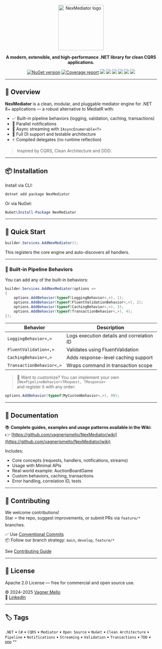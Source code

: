 <p align="center">
  <img src="https://raw.githubusercontent.com/wiki/vagnerjsmello/NexMediator/assets/logo-nexmediator.png" alt="NexMediator logo" width="150" />
</p>

<p align="center"><strong>A modern, extensible, and high-performance .NET library for clean CQRS applications.</strong></p>

<p align="center">
  <a href="https://www.nuget.org/packages/NexMediator"><img src="https://img.shields.io/nuget/v/NexMediator?style=flat-square" alt="NuGet version" /></a>
  <a href="https://vagnerjsmello.github.io/NexMediator/"><img src="https://img.shields.io/endpoint?url=https://vagnerjsmello.github.io/NexMediator/badge-summary.json&style=flat-square" alt="Coverage report" /></a>
  <img src="https://img.shields.io/badge/.NET-8.0-blueviolet?style=flat-square" />
  <img src="https://img.shields.io/badge/C%23-12.0-brightgreen?style=flat-square" />
  <img src="https://img.shields.io/badge/Pattern-CQRS-blue?style=flat-square" />
  <img src="https://img.shields.io/badge/Architecture-DDD-purple?style=flat-square" />
  <img src="https://img.shields.io/badge/Tested%20with-TDD-success?style=flat-square" />
  <img src="https://img.shields.io/badge/License-Apache%202.0-blue.svg?style=flat-square" />
</p>

---

## 📘 Overview


**NexMediator** is a clean, modular, and pluggable mediator engine for .NET 8+ applications — a robust alternative to MediatR with:

- ✅ Built-in pipeline behaviors (logging, validation, caching, transactions)
- 📣 Parallel notifications
- 📡 Async streaming with `IAsyncEnumerable<T>`
- 🧩 Full DI support and testable architecture
- ⚡ Compiled delegates (no runtime reflection)

> Inspired by CQRS, Clean Architecture and DDD.

---

## 📦 Installation

Install via CLI:

```bash
dotnet add package NexMediator
```

Or via NuGet:

```powershell
NuGet\Install-Package NexMediator
```

---

## 🚀 Quick Start

```csharp
builder.Services.AddNexMediator();
```

This registers the core engine and auto-discovers all handlers.

---

### 🧱 Built-in Pipeline Behaviors

You can add any of the built-in behaviors:

```csharp
builder.Services.AddNexMediator(options =>
{
    options.AddBehavior(typeof(LoggingBehavior<,>), 1);
    options.AddBehavior(typeof(FluentValidationBehavior<,>), 2);
    options.AddBehavior(typeof(CachingBehavior<,>), 3);
    options.AddBehavior(typeof(TransactionBehavior<,>), 4);
});
```

| Behavior                | Description                               |
|-------------------------|-------------------------------------------|
| `LoggingBehavior<,>`    | Logs execution details and correlation ID |
| `FluentValidation<,>`   | Validates using FluentValidation          |
| `CachingBehavior<,>`    | Adds response-level caching support       |
| `TransactionBehavior<,>`| Wraps command in transaction scope        |

> 🧩 Want to customize? You can implement your own `INexPipelineBehavior<TRequest, TResponse>`  
> and register it with any order:

```csharp
options.AddBehavior(typeof(MyCustomBehavior<,>), 99);
```

---

## 📖 Documentation

📚 **Complete guides, examples and usage patterns available in the Wiki**:  
👉 [https://github.com/vagnerjsmello/NexMediator/wiki](https://github.com/vagnerjsmello/NexMediator/wiki)

Includes:

- Core concepts (requests, handlers, notifications, streams)
- Usage with Minimal APIs
- Real-world example: AuctionBoardGame
- Custom behaviors, caching, transactions
- Error handling, correlation ID, tests

---

## 🤝 Contributing

We welcome contributions!  
Star ⭐ the repo, suggest improvements, or submit PRs via `feature/*` branches.

✅ Use [Conventional Commits](https://www.conventionalcommits.org)  
📦 Follow our branch strategy: `main`, `develop`, `feature/*`


See [Contributing Guide](https://github.com/vagnerjsmello/NexMediator/wiki/08-Contributing)

---

## 📄 License

Apache 2.0 License — free for commercial and open source use.

© 2024–2025 [Vagner Mello](https://github.com/vagnerjsmello)  
🔗 [LinkedIn](https://www.linkedin.com/in/vagnerjsmello)

---

## 🏷 Tags

`.NET` • `C#` • `CQRS` • `Mediator` • `Open Source` • `NuGet` • `Clean Architecture` • `Pipeline` • `Notifications` • `Streaming` • `Validation` • `Transactions` • `TDD` • `DDD`
"" 
